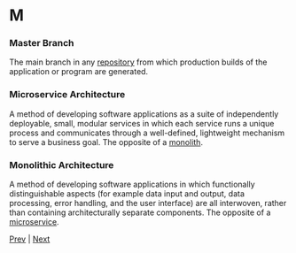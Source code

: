 # M

### Master Branch
The main branch in any [repository](./r.md#repository) from which production builds of the application or program are generated.

### Microservice Architecture
A method of developing software applications as a suite of independently deployable, small, modular services in which each service runs a unique process and communicates through a well-defined, lightweight mechanism to serve a business goal. The opposite of a [monolith](./m.md#monolithic-architecture).

### Monolithic Architecture
A method of developing software applications in which functionally distinguishable aspects (for example data input and output, data processing, error handling, and the user interface) are all interwoven, rather than containing architecturally separate components. The opposite of a [microservice](./m.md#microservice-architecture).

[Prev](./l.md) | [Next](./n.md)
